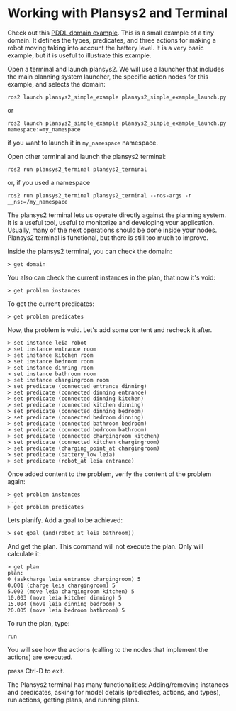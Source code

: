 # Working with Plansys2 and Terminal

Check out this [PDDL domain example](https://github.com/IntelligentRoboticsLabs/ros2_planning_system_examples/plansys2_simple_example/pddl/simple_example.pddl). This is a small example of a tiny domain. It defines the types, predicates, and three actions for making a robot moving taking into account the battery level. It is a very basic example, but it is useful to illustrate this example.

Open a terminal and launch plansys2. We will use a launcher that includes the main planning system launcher, the specific action nodes for this example, and selects the domain:

```
ros2 launch plansys2_simple_example plansys2_simple_example_launch.py
```

or 

```
ros2 launch plansys2_simple_example plansys2_simple_example_launch.py namespace:=my_namespace
```

if you want to launch it in `my_namespace` namespace.


Open other terminal and launch the plansys2 terminal:

```
ros2 run plansys2_terminal plansys2_terminal
```

or, if you used a namespace

```
ros2 run plansys2_terminal plansys2_terminal --ros-args -r __ns:=/my_namespace
```

The plansys2 terminal lets us operate directly against the planning system. It is a useful tool, useful to monitorize and developing your application. Usually, many of the next operations should be done inside your nodes. Plansys2 terminal is functional, but there is still too much to improve.

Inside the plansys2 terminal, you can check the domain:

```
> get domain
```

You also can check the current instances in the plan, that now it's void:

```
> get problem instances
```

To get the current predicates:

```
> get problem predicates
```

Now, the problem is void. Let's add some content and recheck it after.

```
> set instance leia robot
> set instance entrance room
> set instance kitchen room
> set instance bedroom room
> set instance dinning room
> set instance bathroom room
> set instance chargingroom room
> set predicate (connected entrance dinning)
> set predicate (connected dinning entrance)
> set predicate (connected dinning kitchen)
> set predicate (connected kitchen dinning)
> set predicate (connected dinning bedroom)
> set predicate (connected bedroom dinning)
> set predicate (connected bathroom bedroom)
> set predicate (connected bedroom bathroom)
> set predicate (connected chargingroom kitchen)
> set predicate (connected kitchen chargingroom)
> set predicate (charging_point_at chargingroom)
> set predicate (battery_low leia)
> set predicate (robot_at leia entrance)
```

Once added content to the problem, verify the content of the problem again:

```
> get problem instances
...
> get problem predicates
```

Lets planify. Add a goal to be achieved:
```
> set goal (and(robot_at leia bathroom))
```

And get the plan. This command will not execute the plan. Only will calculate it:


```
> get plan
plan: 
0 (askcharge leia entrance chargingroom) 5
0.001 (charge leia chargingroom) 5
5.002 (move leia chargingroom kitchen) 5
10.003 (move leia kitchen dinning) 5
15.004 (move leia dinning bedroom) 5
20.005 (move leia bedroom bathroom) 5
```

To run the plan, type:

```
run
```

You will see how the actions (calling to the nodes that implement the actions) are executed.

press Ctrl-D to exit. 


The Plansys2 terminal has many functionalities: Adding/removing instances and predicates, asking for model details (predicates, actions, and types), run actions, getting plans, and running plans.